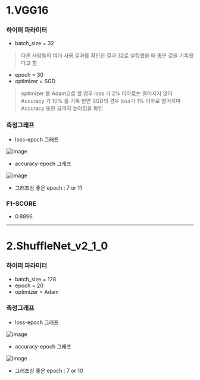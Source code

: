 # 1.VGG16

### 하이퍼 파라미터
 - batch_size = 32
 >다른 사람들의 여러 사용 결과를 확인한 결과 32로 설정했을 때 좋은 값을 기록했다고 함
 - epoch = 30
 - optimizer = SGD
 >optimizer 를 Adam으로 할 경우 loss 가 2% 이하로는 떨어지지 않아 Accuracy 가 10% 를 기록
 >반면 SGD의 경우 loss가 1% 이하로 떨어지며 Accuracy 또한 급격히 높아짐을 확인

### 측정그래프
- loss-epoch 그래프

![image](https://user-images.githubusercontent.com/113009722/229266913-4e43e544-cd0a-4118-bf04-475aaed38d22.png)


- accuracy-epoch 그래프

![image](https://user-images.githubusercontent.com/113009722/229266920-97f7d489-78ab-4320-abe5-afee557a251a.png)

- 그래프상 좋은 epoch : 7 or 11 

### F1-SCORE
 - 0.8896

---
# 2.ShuffleNet_v2_1_0

### 하이퍼 파라미터
 - batch_size = 128
 - epoch = 20
 - optimizer = Adam

### 측정그래프
- loss-epoch 그래프

![image](https://user-images.githubusercontent.com/113009722/229273705-c38d1697-bc5a-4117-9f49-9d43eb1647c6.png)

- accuracy-epoch 그래프

![image](https://user-images.githubusercontent.com/113009722/229273742-ee5e905f-fce8-4fa2-803b-dc6de5ebd970.png)

- 그래프상 좋은 epoch : 7 or 10
